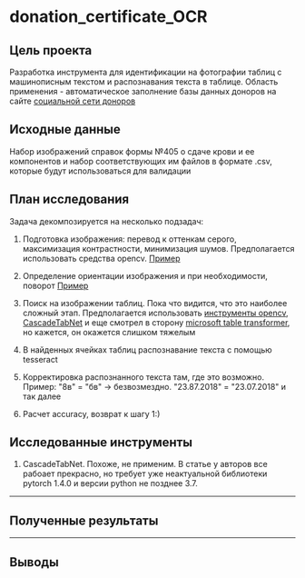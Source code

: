 # donation_certificate_OCR
## Цель проекта
Разработка инструмента для идентификации на фотографии таблиц с машинописным текстом и распознавания текста в таблице. Область применения - автоматическое заполнение базы данных доноров на сайте [социальной сети доноров](https://donorsearch.org/)
## Исходные данные
Набор изображений справок формы №405 о сдаче крови и ее компонентов и набор соответствующих им файлов в формате .csv, которые будут использоваться для валидации
## План исследования
Задача декомпозируется на несколько подзадач:

1. Подготовка изображения: перевод к оттенкам серого, максимизация контрастности, минимизация шумов. Предполагается использовать средства opencv. [Пример](https://digitology.tech/posts/primenenie-ocr-tesseract-sovmestno-s-python/)

2. Определение ориентации изображения и при необходимости, поворот [Пример](https://nanonets.com/blog/ocr-with-tesseract/#detectorientationandscript)

3. Поиск на изображении таблиц. Пока что видится, что это наиболее сложный этап. Предполагается использовать [инструменты opencv](https://habr.com/ru/articles/546824/), [CascadeTabNet](https://github.com/DevashishPrasad/CascadeTabNet) и еще смотрел в сторону [microsoft table transformer](https://github.com/microsoft/table-transformer), но кажется, он окажется слишком тяжелым

4. В найденных ячейках таблиц распознавание текста с помощью tesseract

5. Корректировка распознанного текста там, где это возможно. Пример: "8в" = "бв" -> безвозмездно. "23.87.2018" = "23.07.2018" и так далее

6. Расчет accuracy, возврат к шагу 1:)
## Исследованные инструменты

1. CascadeTabNet. Похоже, не применим. В статье у авторов все рабоает прекрасно, но требует уже неактуальной библиотеки pytorch 1.4.0 и версии python не позднее 3.7. 

_____________
## Полученные результаты
_____________
## Выводы

